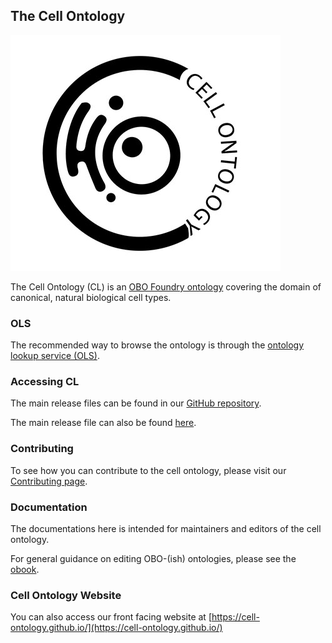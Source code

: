 ## The Cell Ontology

![logo](CL-logo.jpeg)

The Cell Ontology (CL) is an [OBO Foundry ontology](https://obofoundry.org/ontology/cl.html) covering the domain of canonical, natural biological cell types.

### OLS 

The recommended way to browse the ontology is through the [ontology lookup service (OLS)](https://www.ebi.ac.uk/ols/ontologies/cl). 

### Accessing CL

The main release files can be found in our [GitHub repository](https://github.com/obophenotype/cell-ontology/releases).

The main release file can also be found [here](http://purl.obolibrary.org/obo/cl.owl). 

### Contributing 

To see how you can contribute to the cell ontology, please visit our [Contributing page](https://obophenotype.github.io/cell-ontology/contributing/).

### Documentation

The documentations here is intended for maintainers and editors of the cell ontology.

For general guidance on editing OBO-(ish) ontologies, please see the [obook](https://oboacademy.github.io/obook/).

### Cell Ontology Website

You can also access our front facing website at [https://cell-ontology.github.io/](https://cell-ontology.github.io/)


